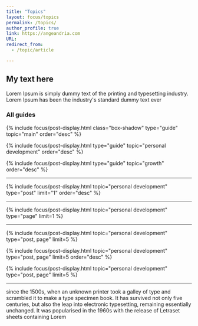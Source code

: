 ```yaml
---
title: "Topics"
layout: focus/topics
permalink: /topics/
author_profile: true
link: https://angeandria.com
URL:
redirect_from:
  - /topic/article

---
```


## My text here
Lorem Ipsum is simply dummy text of the printing and typesetting industry. Lorem Ipsum has been the industry's standard dummy text ever

### All guides
<div>{% include focus/post-display.html class="box-shadow" type="guide" topic="main" order="desc" %}</div>

{% include focus/post-display.html type="guide" topic="personal development" order="desc" %}

{% include focus/post-display.html type="guide" topic="growth" order="desc" %}

---

{% include focus/post-display.html topic="personal development" type="post" limit="1" order="desc" %}

---

{% include focus/post-display.html topic="personal development" type="page" limit=1 %}

---

{% include focus/post-display.html topic="personal development" type="post, page" limit=5 %}

{% include focus/post-display.html topic="personal development" type="post, page" limit=5 order="desc" %}

{% include focus/post-display.html topic="personal development" type="post, page" limit=5 %}

---
      
since the 1500s, when an unknown printer took a galley of type and
scrambled it to make a type specimen book. It has survived not only five centuries, but also the leap into electronic typesetting, remaining essentially unchanged. It was popularised in the 1960s with the release of Letraset sheets containing Lorem 